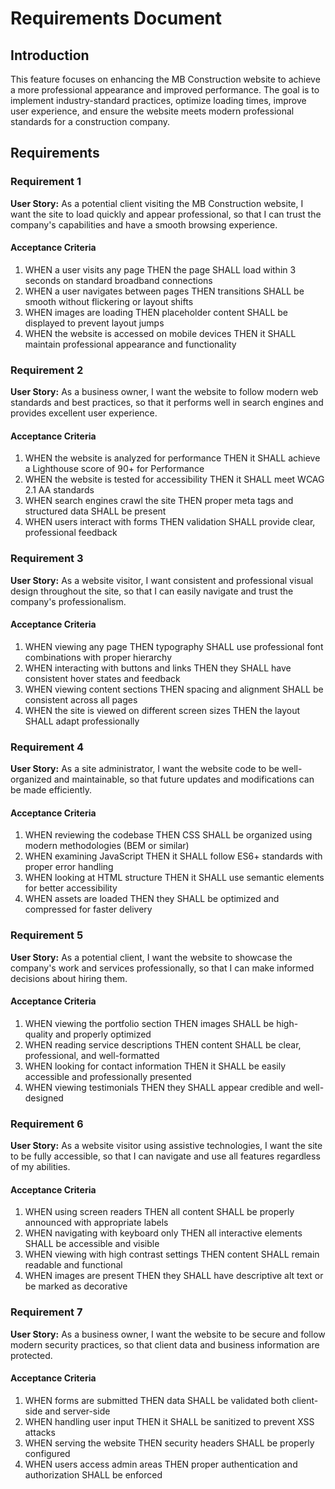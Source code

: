 # Requirements Document

## Introduction

This feature focuses on enhancing the MB Construction website to achieve a more professional appearance and improved performance. The goal is to implement industry-standard practices, optimize loading times, improve user experience, and ensure the website meets modern professional standards for a construction company.

## Requirements

### Requirement 1

**User Story:** As a potential client visiting the MB Construction website, I want the site to load quickly and appear professional, so that I can trust the company's capabilities and have a smooth browsing experience.

#### Acceptance Criteria

1. WHEN a user visits any page THEN the page SHALL load within 3 seconds on standard broadband connections
2. WHEN a user navigates between pages THEN transitions SHALL be smooth without flickering or layout shifts
3. WHEN images are loading THEN placeholder content SHALL be displayed to prevent layout jumps
4. WHEN the website is accessed on mobile devices THEN it SHALL maintain professional appearance and functionality

### Requirement 2

**User Story:** As a business owner, I want the website to follow modern web standards and best practices, so that it performs well in search engines and provides excellent user experience.

#### Acceptance Criteria

1. WHEN the website is analyzed for performance THEN it SHALL achieve a Lighthouse score of 90+ for Performance
2. WHEN the website is tested for accessibility THEN it SHALL meet WCAG 2.1 AA standards
3. WHEN search engines crawl the site THEN proper meta tags and structured data SHALL be present
4. WHEN users interact with forms THEN validation SHALL provide clear, professional feedback

### Requirement 3

**User Story:** As a website visitor, I want consistent and professional visual design throughout the site, so that I can easily navigate and trust the company's professionalism.

#### Acceptance Criteria

1. WHEN viewing any page THEN typography SHALL use professional font combinations with proper hierarchy
2. WHEN interacting with buttons and links THEN they SHALL have consistent hover states and feedback
3. WHEN viewing content sections THEN spacing and alignment SHALL be consistent across all pages
4. WHEN the site is viewed on different screen sizes THEN the layout SHALL adapt professionally

### Requirement 4

**User Story:** As a site administrator, I want the website code to be well-organized and maintainable, so that future updates and modifications can be made efficiently.

#### Acceptance Criteria

1. WHEN reviewing the codebase THEN CSS SHALL be organized using modern methodologies (BEM or similar)
2. WHEN examining JavaScript THEN it SHALL follow ES6+ standards with proper error handling
3. WHEN looking at HTML structure THEN it SHALL use semantic elements for better accessibility
4. WHEN assets are loaded THEN they SHALL be optimized and compressed for faster delivery

### Requirement 5

**User Story:** As a potential client, I want the website to showcase the company's work and services professionally, so that I can make informed decisions about hiring them.

#### Acceptance Criteria

1. WHEN viewing the portfolio section THEN images SHALL be high-quality and properly optimized
2. WHEN reading service descriptions THEN content SHALL be clear, professional, and well-formatted
3. WHEN looking for contact information THEN it SHALL be easily accessible and professionally presented
4. WHEN viewing testimonials THEN they SHALL appear credible and well-designed

### Requirement 6

**User Story:** As a website visitor using assistive technologies, I want the site to be fully accessible, so that I can navigate and use all features regardless of my abilities.

#### Acceptance Criteria

1. WHEN using screen readers THEN all content SHALL be properly announced with appropriate labels
2. WHEN navigating with keyboard only THEN all interactive elements SHALL be accessible and visible
3. WHEN viewing with high contrast settings THEN content SHALL remain readable and functional
4. WHEN images are present THEN they SHALL have descriptive alt text or be marked as decorative

### Requirement 7

**User Story:** As a business owner, I want the website to be secure and follow modern security practices, so that client data and business information are protected.

#### Acceptance Criteria

1. WHEN forms are submitted THEN data SHALL be validated both client-side and server-side
2. WHEN handling user input THEN it SHALL be sanitized to prevent XSS attacks
3. WHEN serving the website THEN security headers SHALL be properly configured
4. WHEN users access admin areas THEN proper authentication and authorization SHALL be enforced
